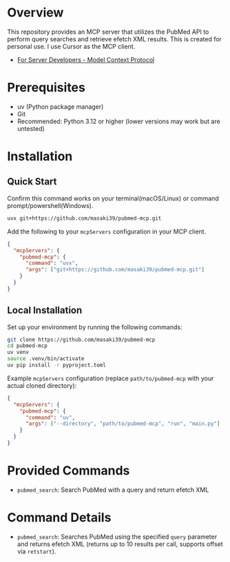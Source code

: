 # Overview

This repository provides an MCP server that utilizes the PubMed API to perform query searches and retrieve efetch XML results. This is created for personal use. I use Cursor as the MCP client.

- [For Server Developers - Model Context Protocol](https://github.com/modelcontext/modelcontextprotocol)

# Prerequisites

- uv (Python package manager)
- Git
- Recommended: Python 3.12 or higher (lower versions may work but are untested)

# Installation

## Quick Start

Confirm this command works on your terminal(macOS/Linux) or command prompt/powershell(Windows).

```bash
uvx git+https://github.com/masaki39/pubmed-mcp.git
```

Add the following to your `mcpServers` configuration in your MCP client.

```json
{
  "mcpServers": {
    "pubmed-mcp": {
      "command": "uvx",
      "args": ["git+https://github.com/masaki39/pubmed-mcp.git"]
    }
  }
}
```

## Local Installation

Set up your environment by running the following commands:

```bash
git clone https://github.com/masaki39/pubmed-mcp
cd pubmed-mcp
uv venv
source .venv/bin/activate
uv pip install -r pyproject.toml
```

Example `mcpServers` configuration (replace `path/to/pubmed-mcp` with your actual cloned directory):

```json
{
  "mcpServers": {
    "pubmed-mcp": {
      "command": "uv",
      "args": ["--directory", "path/to/pubmed-mcp", "run", "main.py"]
    }
  }
}
```

# Provided Commands

- `pubmed_search`: Search PubMed with a query and return efetch XML

# Command Details

- `pubmed_search`: Searches PubMed using the specified `query` parameter and returns efetch XML (returns up to 10 results per call, supports offset via `retstart`).

